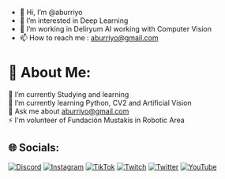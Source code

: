- 👋 Hi, I’m @aburriyo
- 👀 I’m interested in Deep Learning
- 🌱 I’m working in Deliryum AI working with Computer Vision
- 📫 How to reach me : aburriyo@gmail.com

# 💫 About Me:
🔭 I’m currently Studying and learning <br>🌱 I’m currently learning Python, CV2 and Artificial Vision<br>💬 Ask me about aburriyo@gmail.com<br>⚡ I'm volunteer of Fundación Mustakis in Robotic Area


## 🌐 Socials:
[![Discord](https://img.shields.io/badge/Discord-%237289DA.svg?logo=discord&logoColor=white)](htttps://discord.gg/aburriyo#3348) [![Instagram](https://img.shields.io/badge/Instagram-%23E4405F.svg?logo=Instagram&logoColor=white)](https://instagram.com/aburriyo) [![TikTok](https://img.shields.io/badge/TikTok-%23000000.svg?logo=TikTok&logoColor=white)](https://tiktok.com/@aburriyo) [![Twitch](https://img.shields.io/badge/Twitch-%239146FF.svg?logo=Twitch&logoColor=white)](https://twitch.tv/aburriyo) [![Twitter](https://img.shields.io/badge/Twitter-%231DA1F2.svg?logo=Twitter&logoColor=white)](https://twitter.com/aburriyo) [![YouTube](https://img.shields.io/badge/YouTube-%23FF0000.svg?logo=YouTube&logoColor=white)](https://youtube.com/c/aburriyo) 
